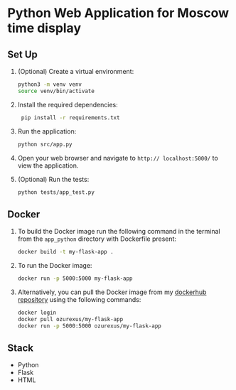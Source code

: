 # Python Web Application for Moscow time display

## Set Up

1. (Optional) Create a virtual environment:

   ```bash
   python3 -m venv venv
   source venv/bin/activate
   ```

2. Install the required dependencies:

   ```bash
    pip install -r requirements.txt
   ```

3. Run the application:

   ```bash
   python src/app.py
   ```

4. Open your web browser and navigate to `http://
localhost:5000/` to view the application.

5. (Optional) Run the tests:

   ```bash
   python tests/app_test.py
   ```

## Docker

1. To build the Docker image run the following command in the terminal from the `app_python` directory with Dockerfile present:

   ```bash
   docker build -t my-flask-app .
   ```

2. To run the Docker image:

   ```bash
   docker run -p 5000:5000 my-flask-app
   ```

3. Alternatively, you can pull the Docker image from my [dockerhub repository](https://hub.docker.com/repository/docker/ozurexus/my-flask-app) using the following commands:

   ```bash
   docker login
   docker pull ozurexus/my-flask-app
   docker run -p 5000:5000 ozurexus/my-flask-app
   ```

## Stack

- Python
- Flask
- HTML
